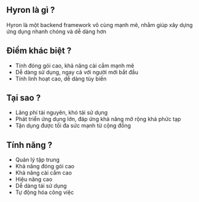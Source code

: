 ## Hyron là gì ?
Hyron là một backend framework vô cùng mạnh mẽ, nhằm giúp xây dựng ứng dụng nhanh chóng và dễ dàng hơn

## Điểm khác biệt ?
- Tính đóng gói cao, khả năng cài cắm mạnh mẽ
- Dễ dàng sử dụng, ngay cả với người mới bắt đầu
- Tính linh hoạt cao, dễ dàng tùy biến

## Tại sao ?
- Lãng phí tài nguyên, khó tái sử dụng
- Phát triển ứng dụng lớn, đáp ứng khả năng mở rộng khá phức tạp
- Tận dụng được tối đa sức mạnh từ cộng đồng

## Tính năng ?
- Quản lý tập trung
- Khả năng đóng gói cao
- Khả năng cài cắm cao
- Hiệu năng cao
- Dễ dàng tái sử dụng
- Tự động hóa công việc